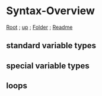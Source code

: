 # Syntax-Overview

[Root](https://github.com/Some-Developer-Somewhere/Coding-Somewhere) ;
[up](../README.md) ;
[Folder](./) ;
[Readme](./README.md)


## standard variable types

## special variable types

## loops
